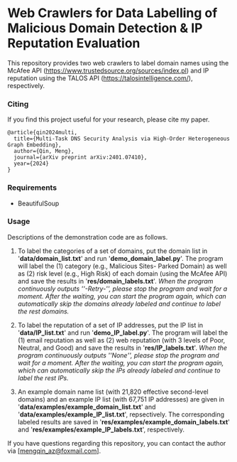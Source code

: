 # Web Crawlers for Data Labelling of Malicious Domain Detection \& IP Reputation Evaluation

This repository provides two web crawlers to label domain names using the McAfee API (https://www.trustedsource.org/sources/index.pl) and IP reputation using the TALOS API (https://talosintelligence.com/), respectively.

### Citing
If you find this project useful for your research, please cite my paper.
```
@article{qin2024multi,
  title={Multi-Task DNS Security Analysis via High-Order Heterogeneous Graph Embedding},
  author={Qin, Meng},
  journal={arXiv preprint arXiv:2401.07410},
  year={2024}
}

```

### Requirements
* BeautifulSoup

### Usage
Descriptions of the demonstration code are as follows.

1. To label the categories of a set of domains, put the domain list in '**data/domain_list.txt**' and run '**demo_domain_label.py**'. The program will label the (1) category (e.g., Malicious Sites- Parked Domain) as well as (2) risk level (e.g., High Risk) of each domain (using the McAfee API) and save the results in '**res/domain_labels.txt**'. *When the program continuously outputs ''-Retry-'', please stop the program and wait for a moment. After the waiting, you can start the program again, which can automatically skip the domains already labeled and continue to label the rest domains.* 

2. To label the reputation of a set of IP addresses, put the IP list in '**data/IP_list.txt**' and run '**demo_IP_label.py**'. The program will label the (1) email reputation as well as (2) web reputation (with 3 levels of Poor, Neutral, and Good) and save the results in '**res/IP_labels.txt**'. *When the program continuously outputs ''None'', please stop the program and wait for a moment. After the waiting, you can start the program again, which can automatically skip the IPs already labeled and continue to label the rest IPs.*

3. An example domain name list (with 21,820 effective second-level domains) and an example IP list (with 67,751 IP addresses) are given in '**data/examples/example_domain_list.txt**' and '**data/examples/example_IP_list.txt**', repsectively. The corresponding labeled results are saved in '**res/examples/example_domain_labels.txt**' and '**res/examples/example_IP_labels.txt**', respectively.

If you have questions regarding this repository, you can contact the author via [mengqin_az@foxmail.com].
